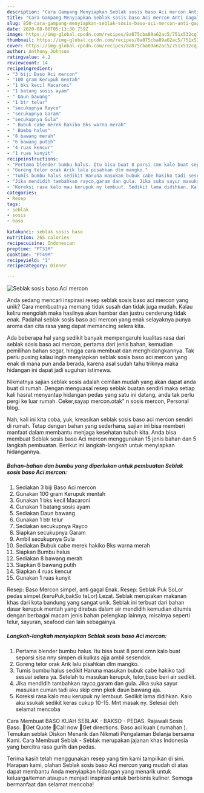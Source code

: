 ```yaml
---
description: "Cara Gampang Menyiapkan Seblak sosis baso Aci mercon Anti Gagal"
title: "Cara Gampang Menyiapkan Seblak sosis baso Aci mercon Anti Gagal"
slug: 850-cara-gampang-menyiapkan-seblak-sosis-baso-aci-mercon-anti-gagal
date: 2020-08-08T05:13:30.759Z
image: https://img-global.cpcdn.com/recipes/8a875cba89a62ac5/751x532cq70/seblak-sosis-baso-aci-mercon-foto-resep-utama.jpg
thumbnail: https://img-global.cpcdn.com/recipes/8a875cba89a62ac5/751x532cq70/seblak-sosis-baso-aci-mercon-foto-resep-utama.jpg
cover: https://img-global.cpcdn.com/recipes/8a875cba89a62ac5/751x532cq70/seblak-sosis-baso-aci-mercon-foto-resep-utama.jpg
author: Anthony Johnson
ratingvalue: 4.2
reviewcount: 14
recipeingredient:
- "3 biji Baso Aci mercon"
- "100 gram Kerupuk mentah"
- "1 bks kecil Macaroni"
- "1 batang sosis ayam"
- " Daun bawang"
- "1 btr telur"
- "secukupnya Rayco"
- "secukupnya Garam"
- "secukupnya Gula"
- " Bubuk cabe merek hakiko Bks warna merah"
- " Bumbu halus"
- "8 bawang merah"
- "6 bawang putih"
- "4 ruas kencur"
- "1 ruas kunyit"
recipeinstructions:
- "Pertama blender bumbu halus. Itu bisa buat 8 porsi cmn kalo buat seporsi sisa nny simpen di kulkas ajja ambil sesendok."
- "Goreng telor orak Arik lalu pisahkan dlm mangko."
- "Tumis bumbu halus sedikit Haruna masukan bubuk cabe hakiko tadi sesuai selera ya. Setelah tu masukan kerupuk, telor,baso beri air sedikit."
- "Jika mendidih tambahkan rayco,garam dan gula. Jika suka sayur masukan cuman tadi aku skip cmn pkek daun bawang aja."
- "Koreksi rasa kalo mau kerupuk ny lembuut. Sedikit lama didihkan. Kalo aku ssukak sedikit keras cukup 10-15. Mnt masak ny. Selesai deh selamat mencoba"
categories:
- Resep
tags:
- seblak
- sosis
- baso

katakunci: seblak sosis baso 
nutrition: 265 calories
recipecuisine: Indonesian
preptime: "PT31M"
cooktime: "PT49M"
recipeyield: "1"
recipecategory: Dinner

---
```



![Seblak sosis baso Aci mercon](https://img-global.cpcdn.com/recipes/8a875cba89a62ac5/751x532cq70/seblak-sosis-baso-aci-mercon-foto-resep-utama.jpg)

Anda sedang mencari inspirasi resep seblak sosis baso aci mercon yang unik? Cara membuatnya memang tidak susah dan tidak juga mudah. Kalau keliru mengolah maka hasilnya akan hambar dan justru cenderung tidak enak. Padahal seblak sosis baso aci mercon yang enak selayaknya punya aroma dan cita rasa yang dapat memancing selera kita.

Ada beberapa hal yang sedikit banyak mempengaruhi kualitas rasa dari seblak sosis baso aci mercon, pertama dari jenis bahan, kemudian pemilihan bahan segar, hingga cara membuat dan menghidangkannya. Tak perlu pusing kalau ingin menyiapkan seblak sosis baso aci mercon yang enak di mana pun anda berada, karena asal sudah tahu triknya maka hidangan ini dapat jadi suguhan istimewa.

Nikmatnya sajian seblak sosis adalah cemilan mudah yang akan dapat anda buat di rumah. Dengan menguasai resep seblak buatan sendiri maka setiap kali hasrat menyantap hidangan pedas yang satu ini datang, anda tak perlu pergi ke luar rumah. Ceker,sayap mercon.otak&#34; n sosis mercon, Personal blog.


Nah, kali ini kita coba, yuk, kreasikan seblak sosis baso aci mercon sendiri di rumah. Tetap dengan bahan yang sederhana, sajian ini bisa memberi manfaat dalam membantu menjaga kesehatan tubuh kita. Anda bisa membuat Seblak sosis baso Aci mercon menggunakan 15 jenis bahan dan 5 langkah pembuatan. Berikut ini langkah-langkah untuk menyiapkan hidangannya.

<!--inarticleads1-->

##### Bahan-bahan dan bumbu yang diperlukan untuk pembuatan Seblak sosis baso Aci mercon:

1. Sediakan 3 biji Baso Aci mercon
1. Gunakan 100 gram Kerupuk mentah
1. Gunakan 1 bks kecil Macaroni
1. Gunakan 1 batang sosis ayam
1. Sediakan  Daun bawang
1. Gunakan 1 btr telur
1. Sediakan secukupnya Rayco
1. Siapkan secukupnya Garam
1. Ambil secukupnya Gula
1. Sediakan  Bubuk cabe merek hakiko Bks warna merah
1. Siapkan  Bumbu halus
1. Sediakan 8 bawang merah
1. Siapkan 6 bawang putih
1. Siapkan 4 ruas kencur
1. Gunakan 1 ruas kunyit


Resep: Baso Mercon simpel, anti gagal Enak. Resep: Seblak Puk SoLor pedas simpel.(keruPuk,bakSo teLor) Lezat. Seblak merupakan makanan khas dari kota bandung yang sangat unik. Seblak ini terbuat dari bahan dasar kerupuk mentah yang direbus dalam air mendidih kemudian ditumis dengan berbagai macam jenis bahan pelengkap lainnya, misalnya seperti telur, sayuran, seafood dan lain sebagainya. 

<!--inarticleads2-->

##### Langkah-langkah menyiapkan Seblak sosis baso Aci mercon:

1. Pertama blender bumbu halus. Itu bisa buat 8 porsi cmn kalo buat seporsi sisa nny simpen di kulkas ajja ambil sesendok.
1. Goreng telor orak Arik lalu pisahkan dlm mangko.
1. Tumis bumbu halus sedikit Haruna masukan bubuk cabe hakiko tadi sesuai selera ya. Setelah tu masukan kerupuk, telor,baso beri air sedikit.
1. Jika mendidih tambahkan rayco,garam dan gula. Jika suka sayur masukan cuman tadi aku skip cmn pkek daun bawang aja.
1. Koreksi rasa kalo mau kerupuk ny lembuut. Sedikit lama didihkan. Kalo aku ssukak sedikit keras cukup 10-15. Mnt masak ny. Selesai deh selamat mencoba


Cara Membuat BASO KUAH SEBLAK - BAKSO - PEDAS. Rajawali Sosis Baso. Get Quote Call now Get directions. Baso aci kuah ( rumahan ). Temukan seblak Diskon Menarik dan Nikmati Pengalaman Belanja bersama Kami. Cara Membuat Seblak - Seblak merupakan jajanan khas Indonesia yang bercitra rasa gurih dan pedas. 

Terima kasih telah menggunakan resep yang tim kami tampilkan di sini. Harapan kami, olahan Seblak sosis baso Aci mercon yang mudah di atas dapat membantu Anda menyiapkan hidangan yang menarik untuk keluarga/teman ataupun menjadi inspirasi untuk berbisnis kuliner. Semoga bermanfaat dan selamat mencoba!
